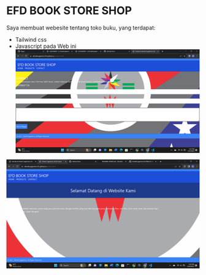 
# EFD BOOK STORE SHOP
Saya membuat webesite tentang toko buku, yang terdapat: 
- Tailwind css
- Javascript
pada Web ini
![Gambar tidak ada](<Screenshot 2023-11-09 165744.png>)

![Alt text](Screenshot2023-11-09172044.png)